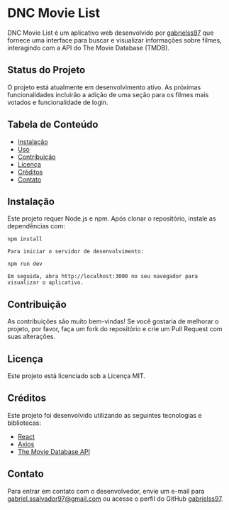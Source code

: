 # DNC Movie List

DNC Movie List é um aplicativo web desenvolvido por [gabrielss97](https://github.com/gabrielss97) que fornece uma interface para buscar e visualizar informações sobre filmes, interagindo com a API do The Movie Database (TMDB).

## Status do Projeto

O projeto está atualmente em desenvolvimento ativo. As próximas funcionalidades incluirão a adição de uma seção para os filmes mais votados e funcionalidade de login.

## Tabela de Conteúdo

- [Instalação](#instalação)
- [Uso](#uso)
- [Contribuição](#contribuição)
- [Licença](#licença)
- [Créditos](#créditos)
- [Contato](#contato)

## Instalação

Este projeto requer Node.js e npm. Após clonar o repositório, instale as dependências com:

```
npm install

Para iniciar o servidor de desenvolvimento:

npm run dev

Em seguida, abra http://localhost:3000 no seu navegador para visualizar o aplicativo.

```

## Contribuição

As contribuições são muito bem-vindas! Se você gostaria de melhorar o projeto, por favor, faça um fork do repositório e crie um Pull Request com suas alterações.

## Licença

Este projeto está licenciado sob a Licença MIT.


## Créditos

Este projeto foi desenvolvido utilizando as seguintes tecnologias e bibliotecas:

- [React](https://reactjs.org/)
- [Axios](https://axios-http.com/)
- [The Movie Database API](https://www.themoviedb.org/documentation/api)

## Contato

Para entrar em contato com o desenvolvedor, envie um e-mail para gabriel.ssalvador97@gmail.com ou acesse o perfil do GitHub [gabrielss97](https://github.com/gabrielss97).
